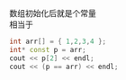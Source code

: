 数组初始化后就是个常量  
相当于  
```c++
int arr[] = { 1,2,3,4 };
int* const p = arr;
cout << p[2] << endl;
cout << (p == arr) << endl;
```